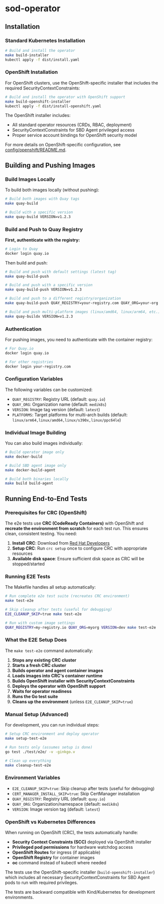 # sod-operator

## Installation

### Standard Kubernetes Installation

```bash
# Build and install the operator
make build-installer
kubectl apply -f dist/install.yaml
```

### OpenShift Installation

For OpenShift clusters, use the OpenShift-specific installer that includes the required SecurityContextConstraints:

```bash
# Build and install the operator with OpenShift support
make build-openshift-installer
kubectl apply -f dist/install-openshift.yaml
```

The OpenShift installer includes:
- All standard operator resources (CRDs, RBAC, deployment)
- SecurityContextConstraints for SBD Agent privileged access
- Proper service account bindings for OpenShift security model

For more details on OpenShift-specific configuration, see [config/openshift/README.md](config/openshift/README.md).

## Building and Pushing Images

### Build Images Locally

To build both images locally (without pushing):

```bash
# Build both images with Quay tags
make quay-build

# Build with a specific version
make quay-build VERSION=v1.2.3
```

### Build and Push to Quay Registry

**First, authenticate with the registry:**

```bash
# Login to Quay
docker login quay.io
```

Then build and push:

```bash
# Build and push with default settings (latest tag)
make quay-build-push

# Build and push with a specific version
make quay-build-push VERSION=v1.2.3

# Build and push to a different registry/organization
make quay-build-push QUAY_REGISTRY=your-registry.com QUAY_ORG=your-org VERSION=v1.2.3

# Build and push multi-platform images (linux/amd64, linux/arm64, etc.)
make quay-buildx VERSION=v1.2.3
```

### Authentication

For pushing images, you need to authenticate with the container registry:

```bash
# For Quay.io
docker login quay.io

# For other registries
docker login your-registry.com
```

### Configuration Variables

The following variables can be customized:

- `QUAY_REGISTRY`: Registry URL (default: `quay.io`)
- `QUAY_ORG`: Organization name (default: `medik8s`)
- `VERSION`: Image tag version (default: `latest`)
- `PLATFORMS`: Target platforms for multi-arch builds (default: `linux/arm64,linux/amd64,linux/s390x,linux/ppc64le`)

### Individual Image Building

You can also build images individually:

```bash
# Build operator image only
make docker-build

# Build SBD agent image only
make docker-build-agent

# Build both binaries locally
make build build-agent
```

## Running End-to-End Tests

### Prerequisites for CRC (OpenShift)

The e2e tests use **CRC (CodeReady Containers)** with OpenShift and **recreate the environment from scratch** for each test run. This ensures clean, consistent testing. You need:

1. **Install CRC**: Download from [Red Hat Developers](https://developers.redhat.com/products/codeready-containers/download)
2. **Setup CRC**: Run `crc setup` once to configure CRC with appropriate resources
3. **Available disk space**: Ensure sufficient disk space as CRC will be stopped/started

### Running E2E Tests

The Makefile handles all setup automatically:

```bash
# Run complete e2e test suite (recreates CRC environment)
make test-e2e

# Skip cleanup after tests (useful for debugging)
E2E_CLEANUP_SKIP=true make test-e2e

# Run with custom image settings
QUAY_REGISTRY=my-registry.io QUAY_ORG=myorg VERSION=dev make test-e2e
```

### What the E2E Setup Does

The `make test-e2e` command automatically:

1. **Stops any existing CRC cluster**
2. **Starts a fresh CRC cluster**
3. **Builds operator and agent container images**
4. **Loads images into CRC's container runtime**
5. **Builds OpenShift installer with SecurityContextConstraints**
6. **Deploys the operator with OpenShift support**
7. **Waits for operator readiness**
8. **Runs the Go test suite**
9. **Cleans up the environment** (unless `E2E_CLEANUP_SKIP=true`)

### Manual Setup (Advanced)

For development, you can run individual steps:

```bash
# Setup CRC environment and deploy operator
make setup-test-e2e

# Run tests only (assumes setup is done)
go test ./test/e2e/ -v -ginkgo.v

# Clean up everything
make cleanup-test-e2e
```

### Environment Variables

- `E2E_CLEANUP_SKIP=true`: Skip cleanup after tests (useful for debugging)
- `CERT_MANAGER_INSTALL_SKIP=true`: Skip CertManager installation
- `QUAY_REGISTRY`: Registry URL (default: `quay.io`)
- `QUAY_ORG`: Organization/namespace (default: `medik8s`)
- `VERSION`: Image version tag (default: `latest`)

### OpenShift vs Kubernetes Differences

When running on OpenShift (CRC), the tests automatically handle:

- **Security Context Constraints (SCC)** deployed via OpenShift installer
- **Privileged pod permissions** for hardware watchdog access
- **OpenShift Routes** for ingress (if applicable)
- **OpenShift Registry** for container images
- **oc** command instead of kubectl where needed

The tests use the OpenShift-specific installer (`build-openshift-installer`) which includes all necessary SecurityContextConstraints for SBD Agent pods to run with required privileges.

The tests are backward compatible with Kind/Kubernetes for development environments.